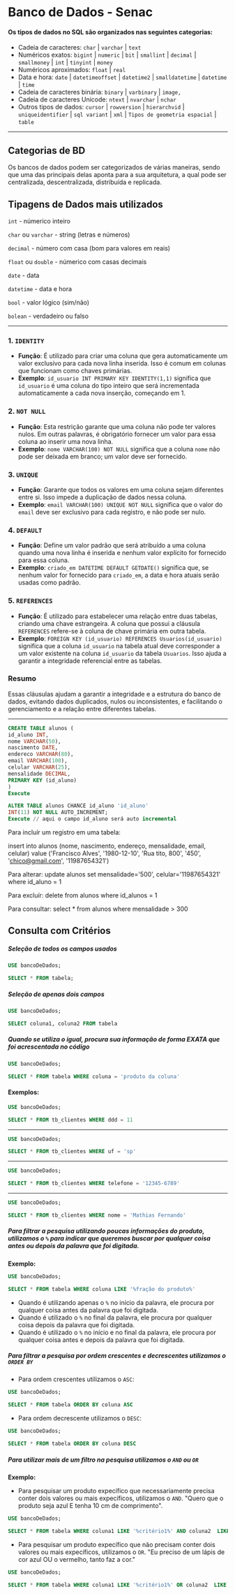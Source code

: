 # Banco de Dados - Senac

#### Os tipos de dados no SQL são organizados nas seguintes **categorias:**

- Cadeia de caracteres: `char` | `varchar` | `text`
- Numéricos exatos: `bigint` | `numeric` | `bit` | `smallint` | `decimal` | `smallmoney` | `int` | `tinyint` | `money` 
- Numéricos aproximados: `float` | `real`
- Data e hora: `date` | `datetimeoffset` | `datetime2` | `smalldatetime` | `datetime` | `time`
- Cadeia de caracteres binária: `binary` | `varbinary` | `image,`
- Cadeia de caracteres Unicode:  `ntext` | `nvarchar` | `nchar`
- Outros tipos de dados: `cursor` | `rowversion` | `hierarchvid` | `uniqueidentifier` | `sql variant` | `xml` | `Tipos de geometria espacial` | `table`

---

## **Categorias de BD**

Os bancos de dados podem ser categorizados de várias maneiras, sendo que uma das principais delas aponta para a sua arquitetura, a qual pode ser centralizada, descentralizada, distribuída e replicada.

## **Tipagens de Dados mais utilizados**

`int` - númerico inteiro

`char` ou `varchar` - string (letras e números)

`decimal` - número com casa (bom para valores em reais)

`float` ou `double` - númerico com casas decimais

`date` - data

`datetime` - data e hora

`bool` - valor lógico (sim/não)

`bolean` - verdadeiro ou falso

---

### 1. `IDENTITY`
- **Função**: É utilizado para criar uma coluna que gera automaticamente um valor exclusivo para cada nova linha inserida. Isso é comum em colunas que funcionam como chaves primárias.
- **Exemplo**: `id_usuario INT PRIMARY KEY IDENTITY(1,1)` significa que `id_usuario` é uma coluna do tipo inteiro que será incrementada automaticamente a cada nova inserção, começando em 1.

### 2. `NOT NULL`
- **Função**: Esta restrição garante que uma coluna não pode ter valores nulos. Em outras palavras, é obrigatório fornecer um valor para essa coluna ao inserir uma nova linha.
- **Exemplo**: `nome VARCHAR(100) NOT NULL` significa que a coluna `nome` não pode ser deixada em branco; um valor deve ser fornecido.

### 3. `UNIQUE`
- **Função**: Garante que todos os valores em uma coluna sejam diferentes entre si. Isso impede a duplicação de dados nessa coluna.
- **Exemplo**: `email VARCHAR(100) UNIQUE NOT NULL` significa que o valor do `email` deve ser exclusivo para cada registro, e não pode ser nulo.

### 4. `DEFAULT`
- **Função**: Define um valor padrão que será atribuído a uma coluna quando uma nova linha é inserida e nenhum valor explícito for fornecido para essa coluna.
- **Exemplo**: `criado_em DATETIME DEFAULT GETDATE()` significa que, se nenhum valor for fornecido para `criado_em`, a data e hora atuais serão usadas como padrão.

### 5. `REFERENCES`
- **Função**: É utilizado para estabelecer uma relação entre duas tabelas, criando uma chave estrangeira. A coluna que possui a cláusula `REFERENCES` refere-se à coluna de chave primária em outra tabela.
- **Exemplo**: `FOREIGN KEY (id_usuario) REFERENCES Usuarios(id_usuario)` significa que a coluna `id_usuario` na tabela atual deve corresponder a um valor existente na coluna `id_usuario` da tabela `Usuarios`. Isso ajuda a garantir a integridade referencial entre as tabelas.

### Resumo
Essas cláusulas ajudam a garantir a integridade e a estrutura do banco de dados, evitando dados duplicados, nulos ou inconsistentes, e facilitando o gerenciamento e a relação entre diferentes tabelas.

---

```sql
CREATE TABLE alunos (
id_aluno INT,
nome VARCHAR(50),
nascimento DATE,
endereco VARCHAR(80),
email VARCHAR(100),
celular VARCHAR(25),
mensalidade DECIMAL,
PRIMARY KEY (id_aluno)
)
Execute

ALTER TABLE alunos CHANCE id_aluno 'id_aluno'
INT(11) NOT NULL AUTO_INCREMENT;
Execute // aqui o campo id_aluno será auto incremental
```

Para incluír um registro em uma tabela:

insert into alunos (nome, nascimento, endereço, mensalidade, email, celular) value ('Francisco Alves', '1980-12-10', 'Rua tito, 800', '450', 'chico@gmail.com', '11987654321')

Para alterar:
update alunos set mensalidade='500', celular='11987654321'
  where id_aluno = 1

Para excluír:
delete from alunos where id_alunos = 1

Para consultar:
select * from alunos where mensalidade > 300

## **Consulta com Critérios**

##### Seleção de todos os campos usados

```sql
USE bancoDeDados;

SELECT * FROM tabela;
```

##### Seleção de apenas dois campos

```sql
USE bancoDeDados;

SELECT coluna1, coluna2 FROM tabela
```

##### Quando se utiliza o igual, procura sua informação de forma EXATA que foi acrescentada no código 

```sql
USE bancoDeDados;

SELECT * FROM tabela WHERE coluna = 'produto da coluna'
```

#### **Exemplos:**

```sql
USE bancoDeDados;

SELECT * FROM tb_clientes WHERE ddd = 11
```
---
```sql
USE bancoDeDados;

SELECT * FROM tb_clientes WHERE uf = 'sp'
```
---
```sql
USE bancoDeDados;

SELECT * FROM tb_clientes WHERE telefone = '12345-6789'
```
---
```sql
USE bancoDeDados;

SELECT * FROM tb_clientes WHERE nome = 'Mathias Fernando'
```

##### Para filtrar a pesquisa utilizando poucas informações do produto, utilizamos o `%` para  indicar que queremos buscar por qualquer coisa antes ou depois da palavra que foi digitada.

**Exemplo:**

```sql
USE bancoDeDados;

SELECT * FROM tabela WHERE coluna LIKE '%fração do produto%'
```

- Quando é utilizando apenas  o `%` no início da palavra, ele procura por qualquer coisa antes da palavra que foi digitada.
- Quando é utilizado o `%`  no final da palavra, ele procura por qualquer coisa depois da palavra que foi digitada.
- Quando é utilizado o `%` no início e no final da palavra, ele procura por  qualquer coisa antes e depois da palavra que foi digitada.

##### Para filtrar a pesquisa por ordem crescentes e decrescentes utilizamos o `ORDER BY`

- Para ordem crescentes utilizamos o `ASC`: 

```sql
USE bancoDeDados;

SELECT * FROM tabela ORDER BY coluna ASC
```

- Para ordem decrescente utilizamos o `DESC`: 

```sql
USE bancoDeDados;

SELECT * FROM tabela ORDER BY coluna DESC
```

##### Para utilizar mais de um filtro na pesquisa utilizamos o `AND` ou `OR`

**Exemplo:**

- Para pesquisar um produto expecífico que necessariamente precisa conter dois valores ou mais expecíficos, utilizamos o `AND`. "Quero que  o produto seja azul E tenha 10 cm de comprimento".


```sql
USE bancoDeDados;

SELECT * FROM tabela WHERE coluna1 LIKE '%critério1%' AND coluna2  LIKE '%critério2%'
```

- Para pesquisar um produto expecífico que não precisam conter dois valores ou mais expecíficos, utilizamos o `OR`. "Eu preciso de um lápis de cor azul OU o vermelho, tanto faz a cor."

```sql
USE bancoDeDados;

SELECT * FROM tabela WHERE coluna1 LIKE '%critério1%' OR coluna2  LIKE '%critério2%'
```


